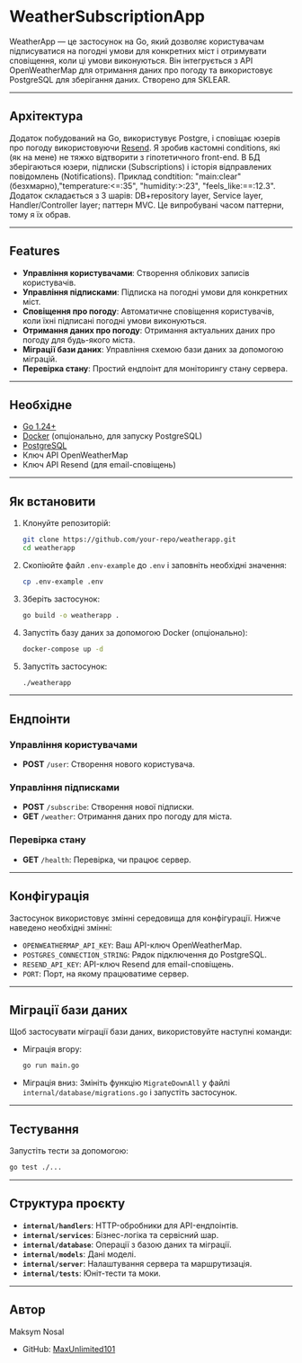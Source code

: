 # WeatherSubscriptionApp

WeatherApp — це застосунок на Go, який дозволяє користувачам підписуватися на погодні умови для конкретних міст і отримувати сповіщення, коли ці умови виконуються. Він інтегрується з API OpenWeatherMap для отримання даних про погоду та використовує PostgreSQL для зберігання даних. Створено для SKLEAR.

---

## Архітектура

Додаток побудований на Go, використувує Postgre, і сповіщає юзерів про погоду використовуючи [Resend](resend.com). Я зробив кастомні conditions, які (як на мене) не тяжко відтворити з гіпотетичного front-end. В БД зберігаються юзери, підписки (Subscriptions) і історія відправлених повідомлень (Notifications). Приклад condtition: "main:clear" (безхмарно),"temperature:<=:35", "humidity:>:23", "feels_like:==:12.3". Додаток складається з 3 шарів: DB+repository layer, Service layer, Handler/Controller layer; паттерн MVC. Це випробувані часом паттерни, тому я їх обрав.

---

## Features

- **Управління користувачами**: Створення облікових записів користувачів.
- **Управління підписками**: Підписка на погодні умови для конкретних міст.
- **Сповіщення про погоду**: Автоматичне сповіщення користувачів, коли їхні підписані погодні умови виконуються.
- **Отримання даних про погоду**: Отримання актуальних даних про погоду для будь-якого міста.
- **Міграції бази даних**: Управління схемою бази даних за допомогою міграцій.
- **Перевірка стану**: Простий ендпоінт для моніторингу стану сервера.

---

## Необхідне

- [Go 1.24+](https://golang.org/dl/)
- [Docker](https://www.docker.com/) (опціонально, для запуску PostgreSQL)
- [PostgreSQL](https://www.postgresql.org/)
- Ключ API OpenWeatherMap
- Ключ API Resend (для email-сповіщень)

---
## Як встановити

1. Клонуйте репозиторій:
    ```bash
    git clone https://github.com/your-repo/weatherapp.git
    cd weatherapp
    ```

2. Скопіюйте файл `.env-example` до `.env` і заповніть необхідні значення:
    ```bash
    cp .env-example .env
    ```

3. Зберіть застосунок:
    ```bash
    go build -o weatherapp .
    ```

4. Запустіть базу даних за допомогою Docker (опціонально):
    ```bash
    docker-compose up -d
    ```

5. Запустіть застосунок:
    ```bash
    ./weatherapp
    ```

---

## Ендпоінти

### Управління користувачами
- **POST** `/user`: Створення нового користувача.

### Управління підписками
- **POST** `/subscribe`: Створення нової підписки.
- **GET** `/weather`: Отримання даних про погоду для міста.

### Перевірка стану
- **GET** `/health`: Перевірка, чи працює сервер.

---

## Конфігурація

Застосунок використовує змінні середовища для конфігурації. Нижче наведено необхідні змінні:

- `OPENWEATHERMAP_API_KEY`: Ваш API-ключ OpenWeatherMap.
- `POSTGRES_CONNECTION_STRING`: Рядок підключення до PostgreSQL.
- `RESEND_API_KEY`: API-ключ Resend для email-сповіщень.
- `PORT`: Порт, на якому працюватиме сервер.

---

## Міграції бази даних

Щоб застосувати міграції бази даних, використовуйте наступні команди:

- Міграція вгору:
  ```bash
  go run main.go
  ```

- Міграція вниз:
  Змініть функцію `MigrateDownAll` у файлі `internal/database/migrations.go` і запустіть застосунок.

---

## Тестування

Запустіть тести за допомогою:
```bash
go test ./...
```

---

## Структура проєкту

- **`internal/handlers`**: HTTP-обробники для API-ендпоінтів.
- **`internal/services`**: Бізнес-логіка та сервісний шар.
- **`internal/database`**: Операції з базою даних та міграції.
- **`internal/models`**: Дані моделі.
- **`internal/server`**: Налаштування сервера та маршрутизація.
- **`internal/tests`**: Юніт-тести та моки.

---

## Автор

Maksym Nosal  
- GitHub: [MaxUnlimited101](https://github.com/MaxUnlimited101)  
